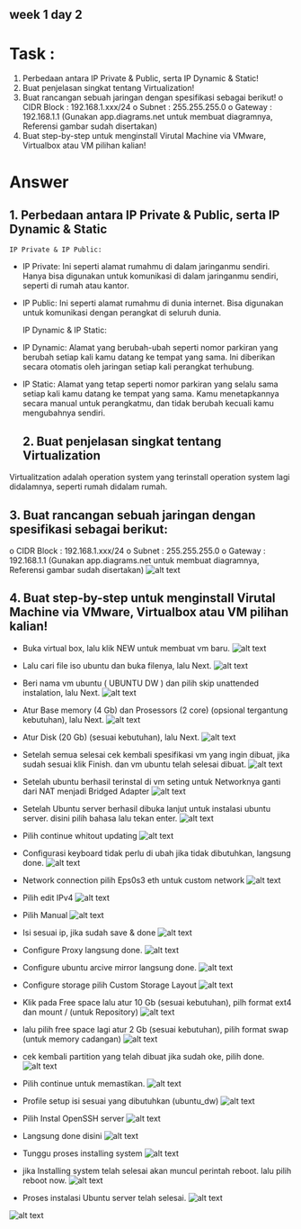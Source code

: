 ## week 1 day 2

# Task :
1.	Perbedaan antara IP Private & Public, serta IP Dynamic & Static!
2.	Buat penjelasan singkat tentang Virtualization!
3.	Buat rancangan sebuah jaringan dengan spesifikasi sebagai berikut!
o	CIDR Block : 192.168.1.xxx/24
o	Subnet : 255.255.255.0
o	Gateway : 192.168.1.1 (Gunakan app.diagrams.net untuk membuat diagramnya, Referensi gambar sudah disertakan)
4.	Buat step-by-step untuk menginstall Virutal Machine via VMware, Virtualbox atau VM pilihan kalian!

# Answer

  ## 1. Perbedaan antara IP Private & Public, serta IP Dynamic & Static

    IP Private & IP Public:
   - IP Private: Ini seperti alamat rumahmu di dalam jaringanmu sendiri. Hanya bisa digunakan untuk komunikasi di dalam jaringanmu sendiri, seperti di rumah atau kantor.
   - IP Public: Ini seperti alamat rumahmu di dunia internet. Bisa digunakan untuk komunikasi dengan perangkat di seluruh dunia. 

     IP Dynamic & IP Static:
   - IP Dynamic: Alamat yang berubah-ubah seperti nomor parkiran yang berubah setiap kali kamu datang ke tempat yang sama. Ini diberikan secara otomatis oleh jaringan setiap kali perangkat terhubung.
   - IP Static: Alamat yang tetap seperti nomor parkiran yang selalu sama setiap kali kamu datang ke tempat yang sama. Kamu menetapkannya secara manual untuk perangkatmu, dan tidak berubah kecuali kamu mengubahnya sendiri.

     ## 2. Buat penjelasan singkat tentang Virtualization
Virtualitzation adalah operation system yang terinstall operation system lagi didalamnya, seperti rumah didalam rumah.

  ## 3. Buat rancangan sebuah jaringan dengan spesifikasi sebagai berikut:
o	CIDR Block : 192.168.1.xxx/24
o	Subnet : 255.255.255.0
o	Gateway : 192.168.1.1 (Gunakan app.diagrams.net untuk membuat diagramnya, Referensi gambar sudah disertakan)
![alt text](https://github.com/aanalff/Task-Photo/blob/main/Simulasi%20jaringan.jpeg?raw=true)

## 4.	Buat step-by-step untuk menginstall Virutal Machine via VMware, Virtualbox atau VM pilihan kalian!

- Buka virtual box, lalu klik NEW untuk membuat vm baru.
![alt text](https://github.com/aanalff/Task-Photo/blob/main/1-1.jpeg?raw=true)

- Lalu cari file iso ubuntu dan buka filenya, lalu Next.
![alt text](https://github.com/aanalff/Task-Photo/blob/main/1-2.jpeg?raw=true)

- Beri nama vm ubuntu ( UBUNTU DW ) dan pilih skip unattended instalation, lalu Next.
![alt text](https://github.com/aanalff/Task-Photo/blob/main/1-3.jpeg?raw=true)

- Atur Base memory (4 Gb) dan  Prosessors (2 core) (opsional tergantung kebutuhan), lalu Next.
![alt text](https://github.com/aanalff/Task-Photo/blob/main/1-4.jpeg?raw=true)

- Atur Disk (20 Gb) (sesuai kebutuhan), lalu Next.
![alt text](https://github.com/aanalff/Task-Photo/blob/main/1-5.jpeg?raw=true)

- Setelah semua selesai cek kembali spesifikasi vm yang ingin dibuat, jika sudah sesuai klik Finish. dan vm ubuntu telah selesai dibuat.
![alt text](https://github.com/aanalff/Task-Photo/blob/main/1-6.jpeg?raw=true)

- Setelah ubuntu berhasil terinstal di vm seting untuk Networknya ganti dari NAT menjadi Bridged Adapter
![alt text](https://github.com/aanalff/Task-Photo/blob/main/1-7.jpeg?raw=true)

- Setelah Ubuntu server berhasil dibuka lanjut untuk instalasi ubuntu server. disini pilih bahasa lalu tekan enter.
![alt text](https://github.com/aanalff/Task-Photo/blob/main/1.jpeg?raw=true)

- Pilih continue whitout updating
![alt text](https://github.com/aanalff/Task-Photo/blob/main/2.jpeg?raw=true)

- Configurasi keyboard tidak perlu di ubah jika tidak dibutuhkan, langsung done.
![alt text](https://github.com/aanalff/Task-Photo/blob/main/3.jpeg?raw=true)

- Network connection pilih Eps0s3 eth untuk custom network
![alt text](https://github.com/aanalff/Task-Photo/blob/main/4.jpeg?raw=true)

- Pilih edit IPv4
![alt text](https://github.com/aanalff/Task-Photo/blob/main/5.jpeg?raw=true)

- Pilih Manual
![alt text](https://github.com/aanalff/Task-Photo/blob/main/6.jpeg?raw=true)

- Isi sesuai ip, jika sudah save & done
![alt text](https://github.com/aanalff/Task-Photo/blob/main/7.jpeg?raw=true)

- Configure Proxy langsung done.
![alt text](https://github.com/aanalff/Task-Photo/blob/main/8.jpeg?raw=true)

- Configure ubuntu arcive mirror langsung done.
![alt text](https://github.com/aanalff/Task-Photo/blob/main/9.jpeg?raw=true)

- Configure storage pilih Custom Storage Layout
![alt text](https://github.com/aanalff/Task-Photo/blob/main/10.jpeg?raw=true)

- Klik pada Free space lalu atur 10 Gb (sesuai kebutuhan), pilh format ext4 dan mount / (untuk Repository)
![alt text](https://github.com/aanalff/Task-Photo/blob/main/11.jpeg?raw=true)

- lalu pilih free space lagi atur 2 Gb (sesuai kebutuhan), pilih format swap (untuk memory cadangan)
![alt text](https://github.com/aanalff/Task-Photo/blob/main/12.jpeg?raw=true)

- cek kembali partition yang telah dibuat jika sudah oke, pilih done.
![alt text](https://github.com/aanalff/Task-Photo/blob/main/13.jpeg?raw=true)

- Pilih continue untuk memastikan.
![alt text](https://github.com/aanalff/Task-Photo/blob/main/14.jpeg?raw=true)

- Profile setup isi sesuai yang dibutuhkan (ubuntu_dw)
![alt text](https://github.com/aanalff/Task-Photo/blob/main/15.jpeg?raw=true)

- Pilih Instal OpenSSH server
![alt text](https://github.com/aanalff/Task-Photo/blob/main/16.jpeg?raw=true)

- Langsung done disini
![alt text](https://github.com/aanalff/Task-Photo/blob/main/17.jpeg?raw=true)

- Tunggu proses installing system
![alt text](https://github.com/aanalff/Task-Photo/blob/main/18.jpeg?raw=true)

- jika Installing system telah selesai akan muncul perintah reboot. lalu pilih reboot now.
![alt text](https://github.com/aanalff/Task-Photo/blob/main/19.jpeg?raw=true)

- Proses instalasi Ubuntu server telah selesai.
![alt text](https://github.com/aanalff/Task-Photo/blob/main/20.jpeg?raw=true)

![alt text](?raw=true)






